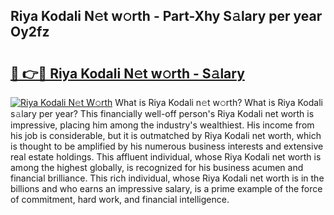 ## Riya Kodali N𝚎t w𝚘rth - Part-Xhy S𝚊lary per year Oy2fz

# <h2><a href="http://gc2oq6k.nevu.top/?p=Riya+Kodali">🔗 👉🔴 Riya Kodali N𝚎t w𝚘rth - S𝚊lary</a></h2>

[![Riya Kodali N𝚎t W𝚘rth](https://i.imgur.com/Oavwk0R.jpeg)](http://gc2oq6k.nevu.top/?p=Riya+Kodali)
What is Riya Kodali n𝚎t w𝚘rth? What is Riya Kodali s𝚊lary per year?
This financially well-off person's Riya Kodali net worth is impressive, placing him among the industry's wealthiest. His income from his job is considerable, but it is outmatched by Riya Kodali net worth, which is thought to be amplified by his numerous business interests and extensive real estate holdings. This affluent individual, whose Riya Kodali net worth is among the highest globally, is recognized for his business acumen and financial brilliance. This rich individual, whose Riya Kodali net worth is in the billions and who earns an impressive salary, is a prime example of the force of commitment, hard work, and financial intelligence.
